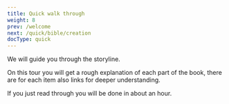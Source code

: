 ```yaml
---
title: Quick walk through
weight: 8
prev: /welcome
next: /quick/bible/creation
docType: quick
---
```


We will guide you through the storyline.

On this tour you will get a rough explanation of each part of the book, there are for each item also links for deeper understanding.

If you just read through you will be done in about an hour.
